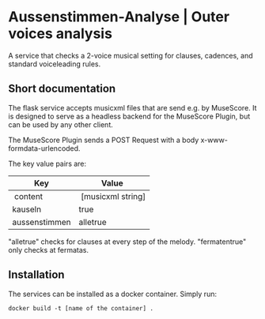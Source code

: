 # Aussenstimmen-Analyse | Outer voices analysis

A service that checks a 2-voice musical setting for clauses, cadences, and standard voiceleading rules.

## Short documentation

The flask service accepts musicxml files that are send e.g. by MuseScore. It is designed to serve as a headless backend for the MuseScore Plugin, but can be used by any other client.

The MuseScore Plugin sends a POST Request with a body x-www-formdata-urlencoded.

The key value pairs are:

| Key | Value | 
| -------------- | --------- |
| content | [musicxml string] |
| kauseln | true|false |
| aussenstimmen | alletrue|fermatentrue |

"alletrue" checks for clauses at every step of the melody. "fermatentrue" only checks at fermatas.

## Installation
The services can be installed as a docker container. Simply run:

````docker build -t [name of the container] .````
